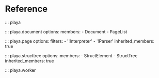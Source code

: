 # Reference

::: playa

::: playa.document
    options:
        members:
        - Document
        - PageList

::: playa.page
    options:
        filters:
        - '!Interpreter'
        - '!Parser'
        inherited_members: true

::: playa.structtree
    options:
        members:
        - StructElement
        - StructTree
        inherited_members: true

::: playa.worker
